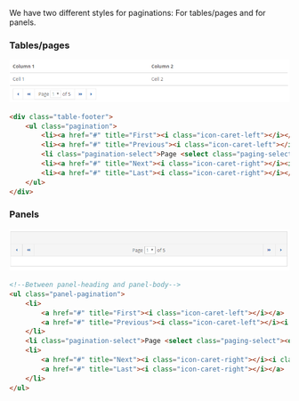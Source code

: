 
We have two different styles for paginations: For tables/pages and for panels.


### Tables/pages

![form label](../Images/StyleGuide/pagination_table.PNG)

```html
<div class="table-footer">
    <ul class="pagination">
        <li><a href="#" title="First"><i class="icon-caret-left"></i></a></li>
        <li><a href="#" title="Previous"><i class="icon-caret-left"></i><i class="icon-caret-left"></i></a></li>
        <li class="pagination-select">Page <select class="paging-select"><option>1</option> ... </select> of 5</li>
        <li><a href="#" title="Next"><i class="icon-caret-right"></i><i class="icon-caret-right"></i></a></li>
        <li><a href="#" title="Last"><i class="icon-caret-right"></i></a></li>
    </ul>
</div>
```

### Panels

![form label](../Images/StyleGuide/pagination_panels.PNG)

```html
<!--Between panel-heading and panel-body-->
<ul class="panel-pagination">
    <li>
        <a href="#" title="First"><i class="icon-caret-left"></i></a>
        <a href="#" title="Previous"><i class="icon-caret-left"></i><i class="icon-caret-left"></i></a>
    </li>
    <li class="pagination-select">Page <select class="paging-select"><option>1</option> ... </select> of 5</li>
    <li>
        <a href="#" title="Next"><i class="icon-caret-right"></i><i class="icon-caret-right"></i></a>
        <a href="#" title="Last"><i class="icon-caret-right"></i></a>
    </li>
</ul>
```